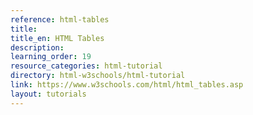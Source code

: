 ```yaml
---
reference: html-tables
title:
title_en: HTML Tables
description:
learning_order: 19
resource_categories: html-tutorial
directory: html-w3schools/html-tutorial
link: https://www.w3schools.com/html/html_tables.asp
layout: tutorials
---
```

